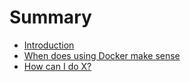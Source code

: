 # Summary

* [Introduction](README.md)
* [When does using Docker make sense](first-question.md)
* [How can I do X?](second-question.md)

